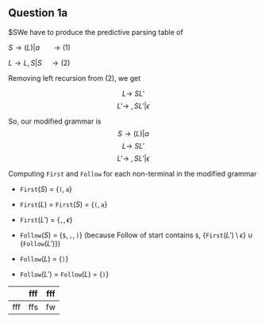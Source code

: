 ## Question 1a
$SWe have to produce the predictive parsing table of

$S \rightarrow (L)|a \ \ \ \ \ \ \longrightarrow(1)$

$L \rightarrow L,S|S \ \ \ \ \longrightarrow(2)$

Removing left recursion from $(2)$, we get

$$L \rightarrow\ SL'$$
$$L' \rightarrow\ ,SL'|\epsilon$$

So, our modified grammar is 
$$ S \rightarrow (L)|a $$
$$ L \rightarrow\ SL' $$
$$ L' \rightarrow\ ,SL'|\epsilon $$

Computing $\texttt{First}$ and $\texttt{Follow}$ for each non-terminal in the modified grammar

- $\texttt{First}(S)$ = $\{ \texttt{(},\texttt{a} \}$

- $\texttt{First}(L)$ = $\texttt{First}(S)$ = $\{ \texttt{(},\texttt{a} \}$

- $\texttt{First}(L')$ = $\{\texttt{,},\epsilon\}$

- $\texttt{Follow}(S)$ = $\{\texttt{\$},\texttt{,},\texttt{)}\}$ (because Follow of start contains $\texttt{\$}$, $\{\texttt{First}(L')\setminus \epsilon \}\cup \{\texttt{Follow}(L')\}$)

- $\texttt{Follow}(L)$ = $\{\texttt{)}\}$

- $\texttt{Follow}(L')$ = $\texttt{Follow}(L)$ = $\{\texttt{)}\}$


| |fff|fff|
|---|---|---|
|fff|ffs|fw|